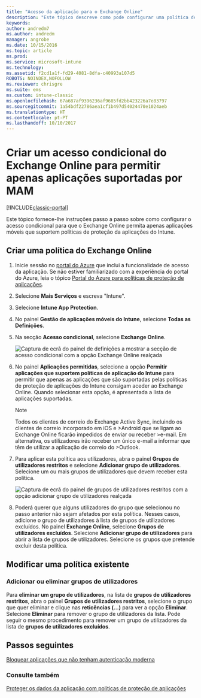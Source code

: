 ```yaml
---
title: "Acesso da aplicação para o Exchange Online"
description: "Este tópico descreve como pode configurar uma política de acesso condicional para aplicações MAM."
keywords: 
author: andredm7
ms.author: andredm
manager: angrobe
ms.date: 10/15/2016
ms.topic: article
ms.prod: 
ms.service: microsoft-intune
ms.technology: 
ms.assetid: f2cd1a1f-fd29-4081-8dfa-c40993a107d5
ROBOTS: NOINDEX,NOFOLLOW
ms.reviewer: chrisgre
ms.suite: ems
ms.custom: intune-classic
ms.openlocfilehash: 67a687af9396236af9685fd2bb423226a7e83797
ms.sourcegitcommit: 1a54bdf22786aea1cf1b497d54024470e1024aeb
ms.translationtype: HT
ms.contentlocale: pt-PT
ms.lasthandoff: 10/10/2017
---
```

# <a name="create-an-exchange-online-conditional-access-to-only-allow-apps-supported-by-mam"></a>Criar um acesso condicional do Exchange Online para permitir apenas aplicações suportadas por MAM

[!INCLUDE[classic-portal](../includes/classic-portal.md)]

Este tópico fornece-lhe instruções passo a passo sobre como configurar o acesso condicional para que o Exchange Online permita apenas aplicações móveis que suportem políticas de proteção da aplicações do Intune.


## <a name="create-an-exchange-online-policy"></a>Criar uma política do Exchange Online
1.  Inicie sessão no [portal do Azure](https://portal.azure.com) que inclui a funcionalidade de acesso da aplicação. Se não estiver familiarizado com a experiência do portal do Azure, leia o tópico [Portal do Azure para políticas de proteção de aplicações](azure-portal-for-microsoft-intune-mam-policies.md).

2.  Selecione **Mais Serviços** e escreva "Intune".

3.  Selecione **Intune App Protection**.

4.  No painel **Gestão de aplicações móveis do Intune**, selecione **Todas as Definições**.

5.  Na secção **Acesso condicional**, selecione **Exchange Online**.

    ![Captura de ecrã do painel de definições a mostrar a secção de acesso condicional com a opção Exchange Online realçada](../media/MAM-conditional-access-1.png)

6. No painel **Aplicações permitidas**, selecione a opção **Permitir aplicações que suportem políticas de aplicação do Intune** para permitir que apenas as aplicações que são suportadas pelas políticas de proteção de aplicações do Intune consigam aceder ao Exchange Online. Quando selecionar esta opção, é apresentada a lista de aplicações suportadas.

    >[!NOTE]
    >Todos os clientes de correio do Exchange Active Sync, incluindo os clientes de correio incorporado em iOS e >Android que se ligam ao Exchange Online ficarão impedidos de enviar ou receber >e-mail. Em alternativa, os utilizadores irão receber um único e-mail a informar que têm de utilizar a aplicação de correio do >Outlook.

7. Para aplicar esta política aos utilizadores, abra o painel **Grupos de utilizadores restritos** e selecione **Adicionar grupo de utilizadores**. Selecione um ou mais grupos de utilizadores que devem receber esta política.

    ![Captura de ecrã do painel de grupos de utilizadores restritos com a opção adicionar grupo de utilizadores realçada](../media/mam-ca-add-user-group.png)

8. Poderá querer que alguns utilizadores do grupo que selecionou no passo anterior não sejam afetados por esta política. Nesses casos, adicione o grupo de utilizadores à lista de grupos de utilizadores excluídos. No painel **Exchange Online**, selecione **Grupos de utilizadores excluídos**. Selecione **Adicionar grupo de utilizadores** para abrir a lista de grupos de utilizadores. Selecione os grupos que pretende excluir desta política.  

## <a name="modify-an-existing-policy"></a>Modificar uma política existente
### <a name="add-or-delete-user-groups"></a>Adicionar ou eliminar grupos de utilizadores

Para **eliminar um grupo de utilizadores**, na lista de **grupos de utilizadores restritos**, abra o painel **Grupos de utilizadores restritos**, selecione o grupo que quer eliminar e clique nas **reticências (...)** para ver a opção **Eliminar**. Selecione **Eliminar** para remover o grupo de utilizadores da lista. Pode seguir o mesmo procedimento para remover um grupo de utilizadores da lista de **grupos de utilizadores excluídos**.


## <a name="next-steps"></a>Passos seguintes
[Bloquear aplicações que não tenham autenticação moderna](block-apps-with-no-modern-authentication.md)
### <a name="see-also"></a>Consulte também
[Proteger os dados da aplicação com políticas de proteção de aplicações](protect-app-data-using-mobile-app-management-policies-with-microsoft-intune.md)
